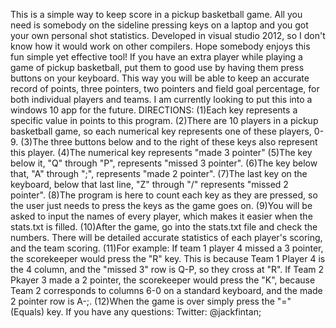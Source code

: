This is a simple way to keep score in a pickup basketball game. All you need is somebody on the sideline pressing keys on a laptop and you got your own personal shot statistics. Developed in visual studio 2012, so I don't know how it would work on other compilers. Hope somebody enjoys this fun simple yet effective tool!
If you have an extra player while playing a game of pickup basketball, put them to good use by having them press buttons on your keyboard. This way you will be able to keep an accurate record of points, three pointers, two pointers and field goal percentage, for both individual players and teams. I am currently looking to put this into a windows 10 app for the future.
DIRECTIONS:
  (1)Each key represents a specific value in points to this program.
  (2)There are 10 players in a pickup basketball game, so each numerical key represents one of these players, 0-9.
  (3)The three buttons below and to the right of these keys also represent this player. 
  (4)The numerical key represents "made 3 pointer"
  (5)The key below it, "Q" through "P", represents "missed 3 pointer".
  (6)The key below that, "A" through ";", represents "made 2 pointer".
  (7)The last key on the keyboard, below that last line, "Z" through "/" represents "missed 2 pointer".
  (8)The program is here to count each key as they are pressed, so the user just needs to press the keys as the game goes on.
  (9)You will be asked to input the names of every player, which makes it easier when the stats.txt is filled.
  (10)After the game, go into the stats.txt file and check the numbers. There will be detailed accurate statistics of each player's scoring, and the team scoring.
  (11)For example: If team 1 player 4 missed a 3 pointer, the scorekeeper would press the "R" key. This is because Team 1 Player 4 is the 4 column, and the "missed 3" row is Q-P, so they cross at "R". If Team 2 Pkayer 3 made a 2 pointer, the scorekeeper would press the "K", because Team 2 corresponds to columns 6-0 on a standard keyboard, and the made 2 pointer row is A-;. 
  (12)When the game is over simply press the "=" (Equals) key.
If you have any questions:
  Twitter: @jackfintan;
